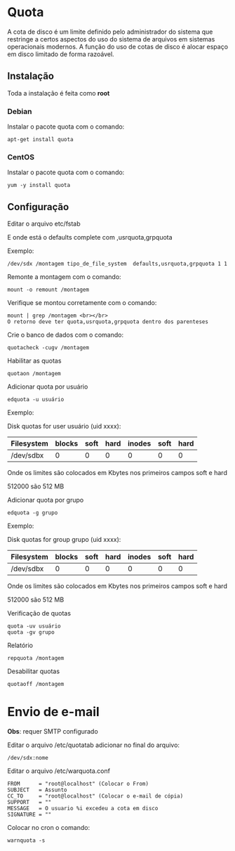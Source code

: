 # Quota

A cota de disco é um limite definido pelo administrador do sistema que restringe a certos aspectos do uso do sistema de arquivos em sistemas operacionais modernos. A função do uso de cotas de disco é alocar espaço em disco limitado de forma razoável.

## Instalação

Toda a instalação é feita como **root**

### Debian

Instalar o pacote quota com o comando:

 `apt-get install quota`

### CentOS

Instalar o pacote quota com o comando:

 `yum -y install quota`

## Configuração

Editar o arquivo etc/fstab

E onde está o defaults complete com ,usrquota,grpquota

Exemplo:

`/dev/sdx /montagem tipo_de_file_system  defaults,usrquota,grpquota 1 1`

Remonte a montagem com o comando:

 `mount -o remount /montagem`

Verifique se montou corretamente com o comando:

 ```
mount | grep /montagem <br></br>
O retorno deve ter quota,usrquota,grpquota dentro dos parenteses
```

Crie o banco de dados com o comando:

 `quotacheck -cugv /montagem`

Habilitar as quotas

 `quotaon /montagem`

Adicionar quota por usuário

 `edquota -u usuário`

Exemplo:

Disk quotas for user usuário (uid xxxx):

|Filesystem | blocks | soft | hard | inodes | soft | hard |
|-----------|--------|------|------|--------|------|------|
| /dev/sdbx |  0     |  0   |  0   |  0     |  0   |  0   |


Onde os limites são colocados em Kbytes nos primeiros campos soft e hard

512000 são 512 MB

Adicionar quota por grupo

 `edquota -g grupo`

Exemplo:

Disk quotas for group grupo (uid xxxx):

|Filesystem | blocks | soft | hard | inodes | soft | hard |
|-----------|--------|------|------|--------|------|------|
| /dev/sdbx |  0     |  0   |  0   |  0     |  0   |  0   |

Onde os limites são colocados em Kbytes nos primeiros campos soft e hard

512000 são 512 MB

Verificação de quotas

 ```
quota -uv usuário
quota -gv grupo
```

Relatório

 `repquota /montagem`

Desabilitar quotas

 `quotaoff /montagem`

# Envio de e-mail

**Obs**: requer SMTP configurado

Editar o arquivo /etc/quotatab adicionar no final do arquivo:

 `/dev/sdx:nome`

Editar o arquivo /etc/warquota.conf

 ```
FROM      = "root@localhost" (Colocar o From)
SUBJECT   = Assunto
CC_TO     = "root@localhost" (Colocar o e-mail de cópia)
SUPPORT   = ""
MESSAGE   = O usuario %i excedeu a cota em disco
SIGNATURE = ""
```

Colocar no cron o comando:

 `warnquota -s`
